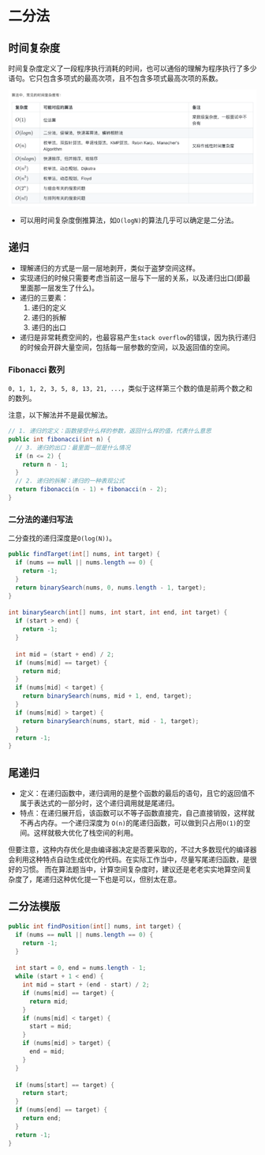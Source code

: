 # 二分法

## 时间复杂度

时间复杂度定义了一段程序执行消耗的时间，也可以通俗的理解为程序执行了多少语句。它只包含多项式的最高次项，且不包含多项式最高次项的系数。

![bigO](pic/bigO.png)

- 可以用时间复杂度倒推算法，如`O(logN)`的算法几乎可以确定是二分法。

## 递归

- 理解递归的方式是一层一层地剥开，类似于盗梦空间这样。
- 实现递归的时候只需要考虑当前这一层与下一层的关系，以及递归出口(即最里面那一层发生了什么)。
- 递归的三要素：
  1. 递归的定义
  2. 递归的拆解
  3. 递归的出口
- 递归是非常耗费空间的，也最容易产生`stack overflow`的错误，因为执行递归的时候会开辟大量空间，包括每一层参数的空间，以及返回值的空间。

### Fibonacci 数列

`0, 1, 1, 2, 3, 5, 8, 13, 21, ...`，类似于这样第三个数的值是前两个数之和的数列。

注意，以下解法并不是最优解法。

``` java
// 1. 递归的定义：函数接受什么样的参数，返回什么样的值，代表什么意思
public int fibonacci(int n) {
  // 3. 递归的出口：最里面一层是什么情况
  if (n <= 2) {
    return n - 1;
  }
  // 2. 递归的拆解：递归的一种表现公式
  return fibonacci(n - 1) + fibonacci(n - 2);
}
```

### 二分法的递归写法

二分查找的递归深度是`O(log(N))`。

``` java
public findTarget(int[] nums, int target) {
  if (nums == null || nums.length == 0) {
    return -1;
  }
  return binarySearch(nums, 0, nums.length - 1, target);
}

int binarySearch(int[] nums, int start, int end, int target) {
  if (start > end) {
    return -1;
  }

  int mid = (start + end) / 2;
  if (nums[mid] == target) {
    return mid;
  }
  if (nums[mid] < target) {
    return binarySearch(nums, mid + 1, end, target);
  }
  if (nums[mid] > target) {
    return binarySearch(nums, start, mid - 1, target);
  }
  return -1;
}
```

## 尾递归

- 定义：在递归函数中，递归调用的是整个函数的最后的语句，且它的返回值不属于表达式的一部分时，这个递归调用就是尾递归。
- 特点：在递归展开后，该函数可以不等子函数直接完，自己直接销毁，这样就不再占内存。一个递归深度为 `O(n)`的尾递归函数，可以做到只占用`O(1)`的空间。这样就极大优化了栈空间的利用。

但要注意，这种内存优化是由编译器决定是否要采取的，不过大多数现代的编译器会利用这种特点自动生成优化的代码。在实际工作当中，尽量写尾递归函数，是很好的习惯。
而在算法题当中，计算空间复杂度时，建议还是老老实实地算空间复杂度了，尾递归这种优化提一下也是可以，但别太在意。

## 二分法模版

``` java
public int findPosition(int[] nums, int target) {
  if (nums == null || nums.length == 0) {
    return -1;
  }

  int start = 0, end = nums.length - 1;
  while (start + 1 < end) {
    int mid = start + (end - start) / 2;
    if (nums[mid] == target) {
      return mid;
    }
    if (nums[mid] < target) {
      start = mid;
    }
    if (nums[mid] > target) {
      end = mid;
    }
  }

  if (nums[start] == target) {
    return start;
  }
  if (nums[end] == target) {
    return end;
  }
  return -1;
}
```